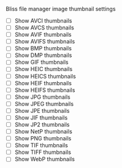 Bliss file manager image thumbnail settings

- [ ] Show AVCI thumbnails
- [ ] Show AVCS thumbnails
- [ ] Show AVIF thumbnails
- [ ] Show AVIFS thumbnails
- [ ] Show BMP thumbnails
- [ ] Show DMP thumbnails
- [ ] Show GIF thumbnails
- [ ] Show HEIC thumbnails
- [ ] Show HEICS thumbnails
- [ ] Show HEIF thumbnails
- [ ] Show HEIFS thumbnails
- [ ] Show JPG thumbnails
- [ ] Show JPEG thumbnails
- [ ] Show JPE thumbnails
- [ ] Show JIF thumbnails
- [ ] Show JP2 thumbnails
- [ ] Show NetP thumbnails
- [ ] Show PNG thumbnails
- [ ] Show TIF thumbnails
- [ ] Show TIFF thumbnails
- [ ] Show WebP thumbnails
